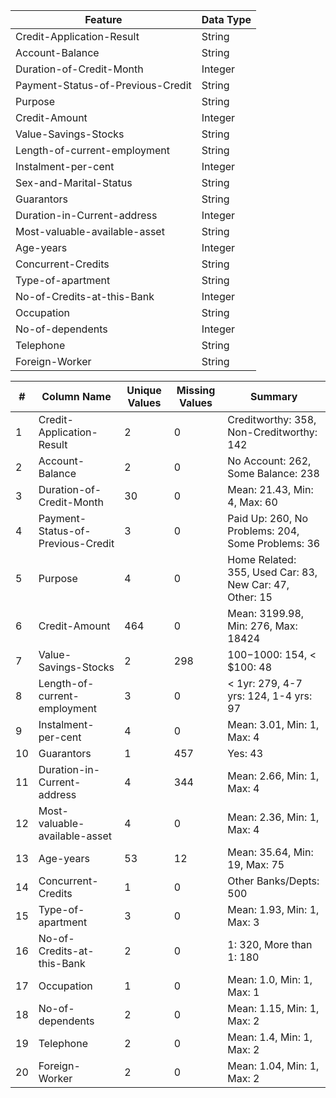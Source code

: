 | Feature                           | Data Type |
| --------------------------------- | --------- |
| Credit-Application-Result         | String    |
| Account-Balance                   | String    |
| Duration-of-Credit-Month          | Integer   |
| Payment-Status-of-Previous-Credit | String    |
| Purpose                           | String    |
| Credit-Amount                     | Integer   |
| Value-Savings-Stocks              | String    |
| Length-of-current-employment      | String    |
| Instalment-per-cent               | Integer   |
| Sex-and-Marital-Status            | String    |
| Guarantors                        | String    |
| Duration-in-Current-address       | Integer   |
| Most-valuable-available-asset     | String    |
| Age-years                         | Integer   |
| Concurrent-Credits                | String    |
| Type-of-apartment                 | String    |
| No-of-Credits-at-this-Bank        | Integer   |
| Occupation                        | String    |
| No-of-dependents                  | Integer   |
| Telephone                         | String    |
| Foreign-Worker                    | String    |

| **#** | **Column Name**                   | **Unique Values** | **Missing Values** | **Summary**                                             |
| ----- | --------------------------------- | ----------------- | ------------------ | ------------------------------------------------------- |
| 1     | Credit-Application-Result         | 2                 | 0                  | Creditworthy: 358, Non-Creditworthy: 142                |
| 2     | Account-Balance                   | 2                 | 0                  | No Account: 262, Some Balance: 238                      |
| 3     | Duration-of-Credit-Month          | 30                | 0                  | Mean: 21.43, Min: 4, Max: 60                            |
| 4     | Payment-Status-of-Previous-Credit | 3                 | 0                  | Paid Up: 260, No Problems: 204, Some Problems: 36       |
| 5     | Purpose                           | 4                 | 0                  | Home Related: 355, Used Car: 83, New Car: 47, Other: 15 |
| 6     | Credit-Amount                     | 464               | 0                  | Mean: 3199.98, Min: 276, Max: 18424                     |
| 7     | Value-Savings-Stocks              | 2                 | 298                | $100-$1000: 154, < $100: 48                             |
| 8     | Length-of-current-employment      | 3                 | 0                  | < 1yr: 279, 4-7 yrs: 124, 1-4 yrs: 97                   |
| 9     | Instalment-per-cent               | 4                 | 0                  | Mean: 3.01, Min: 1, Max: 4                              |
| 10    | Guarantors                        | 1                 | 457                | Yes: 43                                                 |
| 11    | Duration-in-Current-address       | 4                 | 344                | Mean: 2.66, Min: 1, Max: 4                              |
| 12    | Most-valuable-available-asset     | 4                 | 0                  | Mean: 2.36, Min: 1, Max: 4                              |
| 13    | Age-years                         | 53                | 12                 | Mean: 35.64, Min: 19, Max: 75                           |
| 14    | Concurrent-Credits                | 1                 | 0                  | Other Banks/Depts: 500                                  |
| 15    | Type-of-apartment                 | 3                 | 0                  | Mean: 1.93, Min: 1, Max: 3                              |
| 16    | No-of-Credits-at-this-Bank        | 2                 | 0                  | 1: 320, More than 1: 180                                |
| 17    | Occupation                        | 1                 | 0                  | Mean: 1.0, Min: 1, Max: 1                               |
| 18    | No-of-dependents                  | 2                 | 0                  | Mean: 1.15, Min: 1, Max: 2                              |
| 19    | Telephone                         | 2                 | 0                  | Mean: 1.4, Min: 1, Max: 2                               |
| 20    | Foreign-Worker                    | 2                 | 0                  | Mean: 1.04, Min: 1, Max: 2                              |
